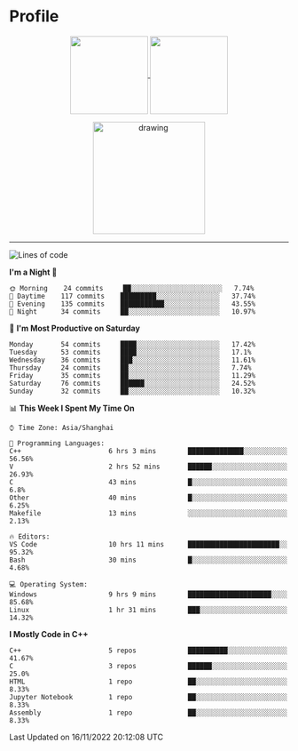 # Profile

<p align="center">
  <a href="https://github.com/SourVoice">
    <img
      align="center"
      height="140em"
      src="https://github-readme-stats.vercel.app/api?username=SourVoice&show_icons=true&include_all_commits=true&count_private=true&theme=tokyonight"
    />
  </a>
  <a href="https://github.com/SourVoice">
    <img
      align="center"
      height="140em"
      src="https://github-readme-stats.vercel.app/api/top-langs/?username=SourVoice&show_icons=true&include_all_commits=true&count_private=true&layout=compact&theme=tokyonight"
    />
  </a>
</p>

<p align="center">
   <a href="https://github.com/SourVoice">
    <img
      align="center"
      height="202em"
      alt="drawing"
      src="https://activity-graph.herokuapp.com/graph?username=SourVoice&theme=react-dark"
    />
  </a>
</p>

---
<!--START_SECTION:waka-->
![Lines of code](https://img.shields.io/badge/From%20Hello%20World%20I%27ve%20Written-244%20Thousand%20lines%20of%20code-blue)

**I'm a Night 🦉** 

```text
🌞 Morning    24 commits     ██░░░░░░░░░░░░░░░░░░░░░░░   7.74% 
🌆 Daytime    117 commits    █████████░░░░░░░░░░░░░░░░   37.74% 
🌃 Evening    135 commits    ███████████░░░░░░░░░░░░░░   43.55% 
🌙 Night      34 commits     ██░░░░░░░░░░░░░░░░░░░░░░░   10.97%

```
📅 **I'm Most Productive on Saturday** 

```text
Monday       54 commits     ████░░░░░░░░░░░░░░░░░░░░░   17.42% 
Tuesday      53 commits     ████░░░░░░░░░░░░░░░░░░░░░   17.1% 
Wednesday    36 commits     ███░░░░░░░░░░░░░░░░░░░░░░   11.61% 
Thursday     24 commits     ██░░░░░░░░░░░░░░░░░░░░░░░   7.74% 
Friday       35 commits     ██░░░░░░░░░░░░░░░░░░░░░░░   11.29% 
Saturday     76 commits     ██████░░░░░░░░░░░░░░░░░░░   24.52% 
Sunday       32 commits     ██░░░░░░░░░░░░░░░░░░░░░░░   10.32%

```


📊 **This Week I Spent My Time On** 

```text
⌚︎ Time Zone: Asia/Shanghai

💬 Programming Languages: 
C++                      6 hrs 3 mins        ██████████████░░░░░░░░░░░   56.56% 
V                        2 hrs 52 mins       ██████░░░░░░░░░░░░░░░░░░░   26.93% 
C                        43 mins             █░░░░░░░░░░░░░░░░░░░░░░░░   6.8% 
Other                    40 mins             █░░░░░░░░░░░░░░░░░░░░░░░░   6.25% 
Makefile                 13 mins             ░░░░░░░░░░░░░░░░░░░░░░░░░   2.13%

🔥 Editors: 
VS Code                  10 hrs 11 mins      ███████████████████████░░   95.32% 
Bash                     30 mins             █░░░░░░░░░░░░░░░░░░░░░░░░   4.68%

💻 Operating System: 
Windows                  9 hrs 9 mins        █████████████████████░░░░   85.68% 
Linux                    1 hr 31 mins        ███░░░░░░░░░░░░░░░░░░░░░░   14.32%

```

**I Mostly Code in C++** 

```text
C++                      5 repos             ██████████░░░░░░░░░░░░░░░   41.67% 
C                        3 repos             ██████░░░░░░░░░░░░░░░░░░░   25.0% 
HTML                     1 repo              ██░░░░░░░░░░░░░░░░░░░░░░░   8.33% 
Jupyter Notebook         1 repo              ██░░░░░░░░░░░░░░░░░░░░░░░   8.33% 
Assembly                 1 repo              ██░░░░░░░░░░░░░░░░░░░░░░░   8.33%

```



 Last Updated on 16/11/2022 20:12:08 UTC
<!--END_SECTION:waka-->
